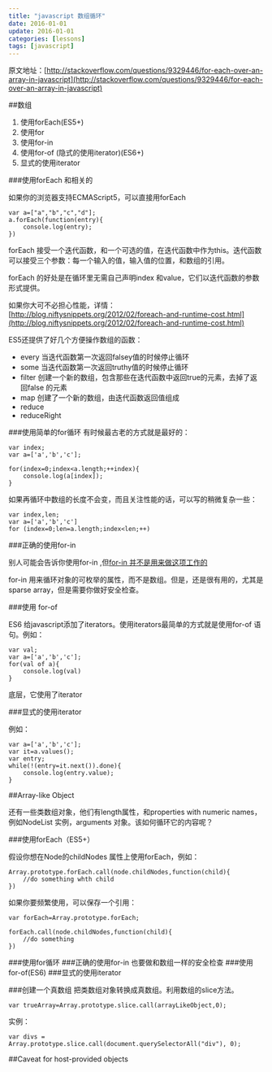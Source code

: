 ```yaml
---
title: "javascript 数组循环"
date: 2016-01-01
update: 2016-01-01
categories: [lessons]
tags: [javascript]
---
```


原文地址：[http://stackoverflow.com/questions/9329446/for-each-over-an-array-in-javascript](http://stackoverflow.com/questions/9329446/for-each-over-an-array-in-javascript)

##数组

1. 使用forEach(ES5+)
2. 使用for
3. 使用for-in
4. 使用for-of (隐式的使用iterator)(ES6+)
5. 显式的使用iterator

###使用forEach 和相关的

如果你的浏览器支持ECMAScript5，可以直接用forEach
```
var a=["a","b","c","d"];
a.forEach(function(entry){
    console.log(entry);
})
```
forEach 接受一个迭代函数，和一个可选的值，在迭代函数中作为this。迭代函数可以接受三个参数：每一个输入的值，输入值的位置，和数组的引用。

forEach 的好处是在循环里无需自己声明index 和value，它们以迭代函数的参数形式提供。

如果你大可不必担心性能，详情：[http://blog.niftysnippets.org/2012/02/foreach-and-runtime-cost.html](http://blog.niftysnippets.org/2012/02/foreach-and-runtime-cost.html)

ES5还提供了好几个方便操作数组的函数：

- every 当迭代函数第一次返回falsey值的时候停止循环
- some  当迭代函数第一次返回truthy值的时候停止循环
- filter    创建一个新的数组，包含那些在迭代函数中返回true的元素，去掉了返回false 的元素
- map   创建了一个新的数组，由迭代函数返回值组成
- reduce    
- reduceRight

###使用简单的for循环
有时候最古老的方式就是最好的：

```
var index;
var a=['a','b','c'];

for(index=0;index<a.length;++index){
    console.log(a[index]);
}

```

如果再循环中数组的长度不会变，而且关注性能的话，可以写的稍微复杂一些：

```
var index,len;
var a=['a','b','c']
for (index=0;len=a.length;index<len;++)
```

###正确的使用for-in

别人可能会告诉你使用for-in ,但[for-in 并不是用来做这项工作的](http://blog.niftysnippets.org/2010/11/myths-and-realities-of-forin.html)

for-in 用来循环对象的可枚举的属性，而不是数组。但是，还是很有用的，尤其是sparse array，但是需要你做好安全检查。

###使用 for-of

ES6 给javascript添加了iterators。使用iterators最简单的方式就是使用for-of 语句。例如：

```
var val;
var a=['a','b','c'];
for(val of a){
	console.log(val)
}
```

底层，它使用了iterator

###显式的使用iterator

例如：

```
var a=['a','b','c'];
var it=a.values();
var entry;
while(!(entry=it.next()).done){
	console.log(entry.value);
}
```



##Array-like Object

还有一些类数组对象，他们有length属性，和properties with numeric names，例如NodeList 实例，arguments 对象。该如何循环它的内容呢？


###使用forEach（ES5+）

假设你想在Node的childNodes 属性上使用forEach，例如：

```
Array.prototype.forEach.call(node.childNodes,function(child){
	//do something whth child
})
```

如果你要频繁使用，可以保存一个引用：

```
var forEach=Array.prototype.forEach;

forEach.call(node.childNodes,function(child){
	//do something
})
```

###使用for循环
###正确的使用for-in 
也要做和数组一样的安全检查
###使用for-of(ES6)
###显式的使用iterator

###创建一个真数组
把类数组对象转换成真数组。利用数组的slice方法。

```
var trueArray=Array.prototype.slice.call(arrayLikeObject,0);
```

实例：

```
var divs = Array.prototype.slice.call(document.querySelectorAll("div"), 0);
```

##Caveat for host-provided objects



























